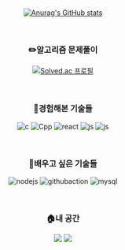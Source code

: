 <br>
<div align=center> 

[![Anurag's GitHub stats](https://github-readme-stats.vercel.app/api?username=JeongHanO&show_icons=true)](https://github.com/anuraghazra/github-readme-stats)
 
<br>

### ✏️알고리즘 문제풀이

[![Solved.ac
프로필](http://mazassumnida.wtf/api/v2/generate_badge?boj=ojh980228)](https://solved.ac/ojh980228)

<br>

### 💪경험해본 기술들
![c](https://img.shields.io/badge/C-00599C?style=for-the-badge&logo=c&logoColor=white)
![Cpp](https://img.shields.io/badge/C%2B%2B-00599C?style=for-the-badge&logo=c%2B%2B&logoColor=white)
![react](https://img.shields.io/badge/React-20232A?style=for-the-badge&logo=react&logoColor=61DAFB)
![js](https://img.shields.io/badge/JavaScript-F7DF1E?style=for-the-badge&logo=JavaScript&logoColor=white)
![js](https://img.shields.io/badge/GIT-E44C30?style=for-the-badge&logo=git&logoColor=white)

<br>

### 👀배우고 싶은 기술들
![nodejs](https://img.shields.io/badge/Node.js-43853D?style=for-the-badge&logo=node.js&logoColor=white)
![githubaction](https://img.shields.io/badge/GitHub_Actions-2088FF?style=for-the-badge&logo=github-actions&logoColor=white)
![mysql](https://img.shields.io/badge/MySQL-005C84?style=for-the-badge&logo=mysql&logoColor=white)

<br>

### 🏠내 공간
<a href="https://github.com/JeongHanO"><img src="https://img.shields.io/badge/github-181717?style=flat-square&logo=github&logoColor=white"/></a>
<a href="https://velog.io/@jaedup"><img src="https://img.shields.io/badge/velog-20C997?style=flat-square&logo=velog&logoColor=white"/></a>

</div>
